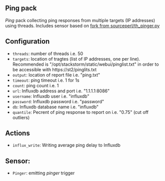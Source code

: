 ## Ping pack

*Ping* pack collecting ping responses from multiple targets (IP addresses) using threads. Includes sensor based on [fork from sourceperl/th_pinger.py](https://gist.github.com/irom77/794c18ba392e42e944b09c42493b1786)

## Configuration

 * `threads`: number of threads i.e. 50 
 * `targets`: location of tragtes (list of IP addresses, one per line). Recommended is "/opt/stackstorm/static/webui/pinglist.txt" in order to be accessible with https://st2/pinglits.txt
 * `output`: location of report file i.e. "ping.txt"
 * `timeout`: ping timeout i.e. 1 for 1s
 * `count`: ping count i.e. 1
 * `url`: Influxdb address and port i.e. "1.1.1.1:8086"
 * `username`: Influxdb user i.e. "influxdb"    
 * `password`: Influxdb password i.e. "password"  
 * `db`: Influxdb database name i.e. "influxdb"
 * `quantile`: Pecrent of ping response to report on i.e. "0.75" (cut off outliers)

## Actions

* `influx_write`: Writing average ping delay to Influxdb

## Sensor:

* `Pinger`: emitting *pinger* trigger 


